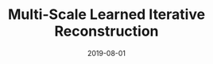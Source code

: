 ﻿---
title: "Multi-Scale Learned Iterative Reconstruction"
collection: preprints
authors: 'A. Hauptmann, J. Adler, S. Arridge, and O. Öktem'
date: 2019-08-01
venue: 'test'
paperurl: 'http://asHauptmann.github.io/files/2019_Hauptmann_preprint.pdf'
paperlink: 'https://arxiv.org/abs/1811.12084'
---